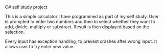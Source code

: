 C# self study project

This is a simple calculator I have programmed as part of my self study. User is prompted to enter two numbers and then to select whether they want to add, divide, multiply or substract. Result is then displayed based on the selection.

Every input has exception handling, to prevent crashes after wrong input. It allows user to try enter new value.

